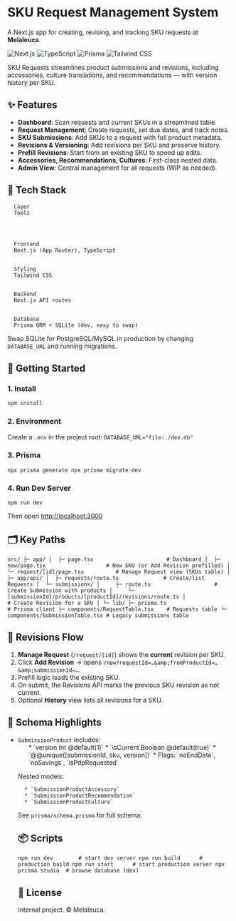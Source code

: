 # SKU Request Management System
>
  A Next.js app for creating, revising, and tracking SKU requests at **Melaleuca**.



  ![Next.js](https://img.shields.io/badge/Next.js-14-black?logo=nextdotjs)
  ![TypeScript](https://img.shields.io/badge/TypeScript-5-blue?logo=typescript)
  ![Prisma](https://img.shields.io/badge/Prisma-ORM-2D3748?logo=prisma)
  ![Tailwind CSS](https://img.shields.io/badge/Tailwind_CSS-3-38B2AC?logo=tailwindcss&logoColor=white)


SKU Requests streamlines product submissions and revisions, including accessories, culture translations, and recommendations — with version history per SKU.



## ✨ Features

  * **Dashboard**: Scan requests and current SKUs in a streamlined table.
  * **Request Management**: Create requests, set due dates, and track notes.
  * **SKU Submissions**: Add SKUs to a request with full product metadata.
  * **Revisions &amp; Versioning**: Add revisions per SKU and preserve history.
  * **Prefill Revisions**: Start from an existing SKU to speed up edits.
  * **Accessories, Recommendations, Cultures**: First-class nested data.
  * **Admin View**: Central management for all requests (WIP as needed).




## 🧱 Tech Stack

  
    
      Layer
      Tools
    
  
  
    
      Frontend
      Next.js (App Router), TypeScript
    
    
      Styling
      Tailwind CSS
    
    
      Backend
      Next.js API routes
    
    
      Database
      Prisma ORM + SQLite (dev, easy to swap)
    
  

Swap SQLite for PostgreSQL/MySQL in production by changing `DATABASE_URL` and running migrations.



## 🚀 Getting Started

### 1. Install
`npm install
`

### 2. Environment
Create a `.env` in the project root:
`DATABASE_URL="file:./dev.db"
`

### 3. Prisma
`npx prisma generate
npx prisma migrate dev
`

### 4. Run Dev Server
`npm run dev
`

Then open [http://localhost:3000](http://localhost:3000)



## 🗂️ Key Paths
`src/
├─ app/
│  ├─ page.tsx                       # Dashboard
│  ├─ new/page.tsx                   # New SKU (or Add Revision prefilled)
│  └─ request/[id]/page.tsx          # Manage Request view (SKUs table)
│
├─ app/api/
│  ├─ requests/route.ts              # Create/list Requests
│  └─ submissions/
│     ├─ route.ts                    # Create Submission with products
│     └─ [submissionId]/products/[productId]/revisions/route.ts
│                                    # Create Revision for a SKU
│
└─ lib/
   ├─ prisma.ts                      # Prisma client
   ├─ components/RequestTable.tsx    # Requests table
   └─ components/SubmissionTable.tsx # Legacy submissions table
`



## 🔁 Revisions Flow

  1. **Manage Request** (`/request/[id]`) shows the **current** revision per SKU.
  1. Click **Add Revision** → opens `/new?requestId=…&amp;fromProductId=…&amp;submissionId=…`.
  1. Prefill logic loads the existing SKU.
  1. On submit, the Revisions API marks the previous SKU revision as not current.
  1. Optional **History** view lists all revisions for a SKU.




## 🧩 Schema Highlights

  * `SubmissionProduct` includes:
    <ul>
      * `version Int @default(1)`
      * `isCurrent Boolean @default(true)`
      * `@@unique([submissionId, sku, version])`
      * Flags: `noEndDate`, `noSavings`, `isPdpRequested`
    
  
  Nested models:
    
      * `SubmissionProductAccessory`
      * `SubmissionProductRecommendation`
      * `SubmissionProductCulture`
    
  

See `prisma/schema.prisma` for full schema.



## 📦 Scripts
`npm run dev        # start dev server
npm run build      # production build
npm run start      # start production server
npx prisma studio  # browse database (dev)
`



## 📜 License
Internal project. © Melaleuca.
